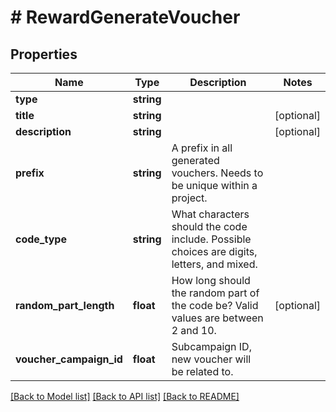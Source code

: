 # # RewardGenerateVoucher

## Properties

Name | Type | Description | Notes
------------ | ------------- | ------------- | -------------
**type** | **string** |  | 
**title** | **string** |  | [optional] 
**description** | **string** |  | [optional] 
**prefix** | **string** | A prefix in all generated vouchers. Needs to be unique within a project. | 
**code_type** | **string** | What characters should the code include. Possible choices are digits, letters, and mixed. | 
**random_part_length** | **float** | How long should the random part of the code be? Valid values are between 2 and 10. | [optional] 
**voucher_campaign_id** | **float** | Subcampaign ID, new voucher will be related to. | 

[[Back to Model list]](../../README.md#documentation-for-models) [[Back to API list]](../../README.md#documentation-for-api-endpoints) [[Back to README]](../../README.md)


